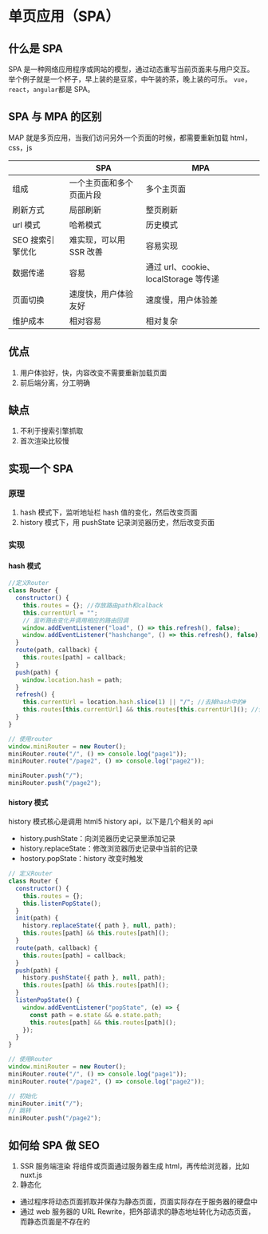 # 单页应用（SPA）

## 什么是 SPA

SPA 是一种网络应用程序或网站的模型，通过动态重写当前页面来与用户交互。举个例子就是一个杯子，早上装的是豆浆，中午装的茶，晚上装的可乐。
`vue`，`react`，`angular`都是 SPA。

## SPA 与 MPA 的区别

MAP 就是多页应用，当我们访问另外一个页面的时候，都需要重新加载 html，css，js

|                  | SPA                      | MPA                                   |
| ---------------- | ------------------------ | ------------------------------------- |
| 组成             | 一个主页面和多个页面片段 | 多个主页面                            |
| 刷新方式         | 局部刷新                 | 整页刷新                              |
| url 模式         | 哈希模式                 | 历史模式                              |
| SEO 搜索引擎优化 | 难实现，可以用 SSR 改善  | 容易实现                              |
| 数据传递         | 容易                     | 通过 url、cookie、localStorage 等传递 |
| 页面切换         | 速度快，用户体验友好     | 速度慢，用户体验差                    |
| 维护成本         | 相对容易                 | 相对复杂                              |

## 优点

1. 用户体验好，快，内容改变不需要重新加载页面
2. 前后端分离，分工明确

## 缺点

1. 不利于搜索引擎抓取
2. 首次渲染比较慢

## 实现一个 SPA

### 原理

1. hash 模式下，监听地址栏 hash 值的变化，然后改变页面
2. history 模式下，用 pushState 记录浏览器历史，然后改变页面

### 实现

#### hash 模式

```js
//定义Router
class Router {
  constructor() {
    this.routes = {}; //存放路由path和calback
    this.currentUrl = "";
    // 监听路由变化并调用相应的路由回调
    window.addEventListener("load", () => this.refresh(), false);
    window.addEventListener("hashchange", () => this.refresh(), false);
  }
  route(path, callback) {
    this.routes[path] = callback;
  }
  push(path) {
    window.location.hash = path;
  }
  refresh() {
    this.currentUrl = location.hash.slice(1) || "/"; //去掉hash中的#
    this.routes[this.currentUrl] && this.routes[this.currentUrl](); //使用回调
  }
}

// 使用router
window.miniRouter = new Router();
miniRouter.route("/", () => console.log("page1"));
miniRouter.route("/page2", () => console.log("page2"));

miniRouter.push("/");
miniRouter.push("/page2");
```

#### history 模式

history 模式核心是调用 html5 history api，以下是几个相关的 api

- history.pushState：向浏览器历史记录里添加记录
- history.replaceState：修改浏览器历史记录中当前的记录
- hostory.popState：history 改变时触发

```js
// 定义Router
class Router {
  constructor() {
    this.routes = {};
    this.listenPopState();
  }
  init(path) {
    history.replaceState({ path }, null, path);
    this.routes[path] && this.routes[path]();
  }
  route(path, callback) {
    this.routes[path] = callback;
  }
  push(path) {
    history.pushState({ path }, null, path);
    this.routes[path] && this.routes[path]();
  }
  listenPopState() {
    window.addEventListener("popState", (e) => {
      const path = e.state && e.state.path;
      this.routes[path] && this.routes[path]();
    });
  }
}

// 使用Router
window.miniRouter = new Router();
miniRouter.route("/", () => console.log("page1"));
miniRouter.route("/page2", () => console.log("page2"));

// 初始化
miniRouter.init("/");
// 跳转
miniRouter.push("/page2");
```

## 如何给 SPA 做 SEO

1. SSR 服务端渲染
   将组件或页面通过服务器生成 html，再传给浏览器，比如 nuxt.js
2. 静态化

- 通过程序将动态页面抓取并保存为静态页面，页面实际存在于服务器的硬盘中
- 通过 web 服务器的 URL Rewrite，把外部请求的静态地址转化为动态页面，而静态页面是不存在的
